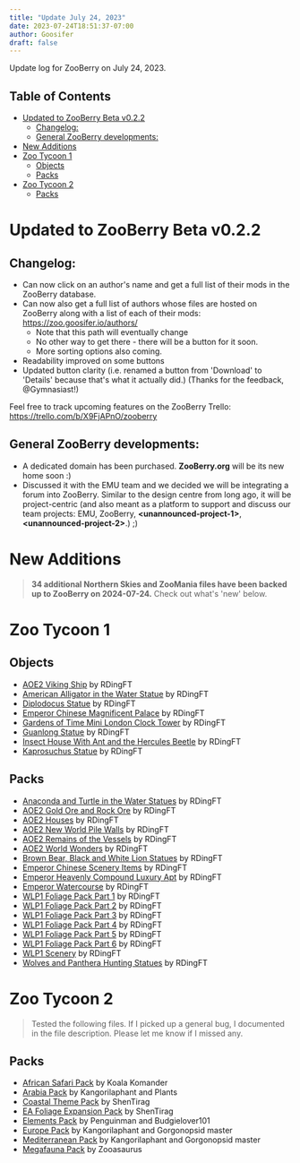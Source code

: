 ```yaml
---
title: "Update July 24, 2023"
date: 2023-07-24T18:51:37-07:00
author: Goosifer
draft: false
---
```


Update log for ZooBerry on July 24, 2023.<!--more-->

## Table of Contents <!-- omit in toc -->
- [Updated to ZooBerry Beta v0.2.2](#updated-to-zooberry-beta-v022)
  - [Changelog:](#changelog)
  - [General ZooBerry developments:](#general-zooberry-developments)
- [New Additions](#new-additions)
- [Zoo Tycoon 1](#zoo-tycoon-1)
  - [Objects](#objects)
  - [Packs](#packs)
- [Zoo Tycoon 2](#zoo-tycoon-2)
  - [Packs](#packs-1)


# Updated to ZooBerry Beta v0.2.2
## Changelog:
- Can now click on an author's name and get a full list of their mods in the ZooBerry database.
- Can now also get a full list of authors whose files are hosted on ZooBerry along with a list of each of their mods: https://zoo.goosifer.io/authors/
  - Note that this path will eventually change
  - No other way to get there - there will be a button for it soon.
  - More sorting options also coming.
- Readability improved on some buttons
- Updated button clarity (i.e. renamed a button from 'Download' to 'Details' because that's what it actually did.) (Thanks for the feedback, @Gymnasiast!)

Feel free to track upcoming features on the ZooBerry Trello: https://trello.com/b/X9FjAPnO/zooberry

## General ZooBerry developments:
- A dedicated domain has been purchased. **ZooBerry.org** will be its new home soon :)
- Discussed it with the EMU team and we decided we will be integrating a forum into ZooBerry. Similar to the design centre from long ago, it will be project-centric (and also meant as a platform to support and discuss our team projects: EMU, ZooBerry, **\<unannounced-project-1\>**, **\<unannounced-project-2\>**.) ;)


# New Additions 

> **34 additional Northern Skies and ZooMania files have been backed up to ZooBerry on 2024-07-24.** Check out what's 'new' below.

# Zoo Tycoon 1

## Objects 
- [AOE2 Viking Ship](https://zoo.goosifer.io/mods/zt1/objects/aoe2-viking-ship/) by RDingFT
- [American Alligator in the Water Statue](https://zoo.goosifer.io/mods/zt1/objects/american-alligator-in-the-water-statue/) by RDingFT
- [Diplodocus Statue](https://zoo.goosifer.io/mods/zt1/objects/diplodocus-statue/) by RDingFT
- [Emperor Chinese Magnificent Palace](https://zoo.goosifer.io/mods/zt1/objects/emperor-chinese-magnificent-palace/) by RDingFT
- [Gardens of Time Mini London Clock Tower](https://zoo.goosifer.io/mods/zt1/objects/mini-london-clock-tower/) by RDingFT
- [Guanlong Statue](https://zoo.goosifer.io/mods/zt1/objects/guanlong-statue/) by RDingFT
- [Insect House With Ant and the Hercules Beetle](https://zoo.goosifer.io/mods/zt1/objects/insect-house-with-ant-and-the-hercules-beetle/) by RDingFT
- [Kaprosuchus Statue](https://zoo.goosifer.io/mods/zt1/objects/kaprosuchus-statue/) by RDingFT

## Packs
- [Anaconda and Turtle in the Water Statues](https://zoo.goosifer.io/mods/zt1/packs/anaconda-and-turtle-in-the-water-statues/) by RDingFT
- [AOE2 Gold Ore and Rock Ore](https://zoo.goosifer.io/mods/zt1/packs/aoe2-gold-ore-and-rock-ore/) by RDingFT
- [AOE2 Houses](https://zoo.goosifer.io/mods/zt1/packs/aoe2-houses/) by RDingFT
- [AOE2 New World Pile Walls](https://zoo.goosifer.io/mods/zt1/packs/pile-walls/) by RDingFT
- [AOE2 Remains of the Vessels](https://zoo.goosifer.io/mods/zt1/packs/aoe2-remains-of-the-vessels/) by RDingFT
- [AOE2 World Wonders](https://zoo.goosifer.io/mods/zt1/packs/aoe2-world-wonders/) by RDingFT
- [Brown Bear, Black and White Lion Statues](https://zoo.goosifer.io/mods/zt1/packs/brown-bear-black-and-white-lion-statues/) by RDingFT
- [Emperor Chinese Scenery Items](https://zoo.goosifer.io/mods/zt1/packs/emperor-chinese-scenery-items/) by RDingFT
- [Emperor Heavenly Compound Luxury Apt](https://zoo.goosifer.io/mods/zt1/packs/emperor-heavenly-compound-luxury-apt/) by RDingFT
- [Emperor Watercourse](https://zoo.goosifer.io/mods/zt1/packs/emperor-watercourse/) by RDingFT
- [WLP1 Foliage Pack Part 1](https://zoo.goosifer.io/mods/zt1/packs/wlp1-foliage-pack-part-1/) by RDingFT
- [WLP1 Foliage Pack Part 2](https://zoo.goosifer.io/mods/zt1/packs/wlp1-foliage-pack-part-2/) by RDingFT
- [WLP1 Foliage Pack Part 3](https://zoo.goosifer.io/mods/zt1/packs/wlp1-foliage-pack-part-3/) by RDingFT
- [WLP1 Foliage Pack Part 4](https://zoo.goosifer.io/mods/zt1/packs/wlp1-foliage-pack-part-4/) by RDingFT
- [WLP1 Foliage Pack Part 5](https://zoo.goosifer.io/mods/zt1/packs/wlp1-foliage-pack-part-5/) by RDingFT
- [WLP1 Foliage Pack Part 6](https://zoo.goosifer.io/mods/zt1/packs/wlp1-foliage-pack-part-6/) by RDingFT
- [WLP1 Scenery](https://zoo.goosifer.io/mods/zt1/packs/wlp1-scenery/) by RDingFT
- [Wolves and Panthera Hunting Statues](https://zoo.goosifer.io/mods/zt1/packs/wolves-and-panthera-hunting-statues/) by RDingFT

# Zoo Tycoon 2

> Tested the following files. If I picked up a general bug, I documented in the file description. Please let me know if I missed any.

## Packs
- [African Safari Pack](https://zoo.goosifer.io/mods/zt2/packs/african-safari-pack/) by Koala Komander
- [Arabia Pack](https://zoo.goosifer.io/mods/zt2/packs/arabia-pack/) by Kangorilaphant and Plants
- [Coastal Theme Pack](https://zoo.goosifer.io/mods/zt2/packs/coastal-theme-pack/) by ShenTirag
- [EA Foliage Expansion Pack](https://zoo.goosifer.io/mods/zt2/packs/ea-foliage-expansion-pack/) by ShenTirag
- [Elements Pack](https://zoo.goosifer.io/mods/zt2/packs/elements-pack/) by Penguinman and Budgielover101
- [Europe Pack](https://zoo.goosifer.io/mods/zt2/packs/europe-pack/) by Kangorilaphant and Gorgonopsid master
- [Mediterranean Pack](https://zoo.goosifer.io/mods/zt2/packs/mediterranean-pack/) by Kangorilaphant and Gorgonopsid master
- [Megafauna Pack](https://zoo.goosifer.io/mods/zt2/packs/megafauna-pack/) by Zooasaurus
